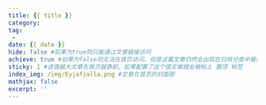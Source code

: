 ```yaml
---
title: {{ title }}
category: 
tag: 
 - 
date: {{ date }}
hide: false #如果为true则只能通过文章链接访问
achieve: true #如果为false则无法在首页访问，但是这篇文章仍然会出现在归档分类中展示
sticky: 1 #该值越大文章在首页越靠前。如果配置了这个值文章就会被标上 置顶 标签
index_img: /img/Eyjafjalla.png #文章在首页的封面图
mathjax: false
excerpt: ''
---
```

